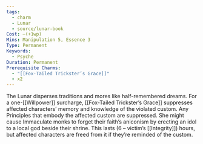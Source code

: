 ```yaml
---
tags:
  - charm
  - Lunar
  - source/lunar-book
Cost: —(+1wp)
Mins: Manipulation 5, Essence 3
Type: Permanent
Keywords:
  - Psyche
Duration: Permanent
Prerequisite Charms:
  - "[[Fox-Tailed Trickster’s Grace]]"
  - x2
---
```

The Lunar disperses traditions and mores like half-remembered dreams. For a one-[[Willpower]] surcharge, [[Fox-Tailed Trickster’s Grace]] suppresses affected characters’ memory and knowledge of the violated custom. Any Principles that embody the affected custom are suppressed. She might cause Immaculate monks to forget their faith’s aniconism by erecting an idol to a local god beside their shrine. This lasts (6 – victim’s [[Integrity]]) hours, but affected characters are freed from it if they’re reminded of the custom.